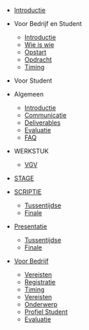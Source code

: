 * [Introductie](README.md)

* Voor Bedrijf en Student
  * [Introductie](VOOR_BEDRIJF_EN_STUDENT/Introductie.md)
  * [Wie is wie](VOOR_BEDRIJF_EN_STUDENT/Wieiswie.md)
  * [Opstart](VOOR_BEDRIJF_EN_STUDENT/opstart.md)
  * [Opdracht](VOOR_BEDRIJF_EN_STUDENT/Opdracht.md)
  * [Timing](VOOR_BEDRIJF_EN_STUDENT/Timing.md)
* Voor Student
 * Algemeen 
   * [Introductie](VOOR_STUDENT/readme.md)
   * [Communicatie](VOOR_STUDENT/communicatie.md)
   * [Deliverables](VOOR_STUDENT/deliverables.md)
   * [Evaluatie](VOOR_STUDENT/evaluatie.md)
   * [FAQ](VOOR_STUDENT/faq.md)
 * WERKSTUK
   * [VGV](VOOR_STUDENT/_WERKSTUK/vgv.md)
 * [STAGE](VOOR_STUDENT/_STAGE/README.MD)
 * [SCRIPTIE](VOOR_STUDENT/_SCRIPTIE/readme.md) 
   * [Tussentijdse](VOOR_STUDENT/_SCRIPTIE/tussentijdse_scriptie.md)
   * [Finale](VOOR_STUDENT/_SCRIPTIE/finale.md)
 
 * [Presentatie](VOOR_STUDENT/_PRESENTATIE/readme.md)
   * [Tussentijdse](VOOR_STUDENT/_PRESENTATIE/tussentijdse_presentatie.md)
   * [Finale](VOOR_STUDENT/_PRESENTATIE/eindpresentatie.md)
* [Voor Bedrijf](VOOR_BEDRIJF/README.MD)
  * [Vereisten](VOOR_BEDRIJF/vereisten.md)
  * [Registratie](VOOR_BEDRIJF/aanmelden.md)
  * [Timing](VOOR_BEDRIJF_EN_STUDENT/Timing.md)
  * [Vereisten](VOOR_BEDRIJF/vereisten.md)
  * [Onderwerp](VOOR_BEDRIJF/onderwerp.md)
  * [Profiel Student](VOOR_BEDRIJF/profiel_student.md)
  * [Evaluatie](VOOR_BEDRIJF/evaluatie.md)

